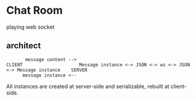 # Chat Room

playing web socket

## architect
```
       message content -->
CLIENT                     Message instance <-> JSON <-> ws <-> JSON <-> Message instance    SERVER
      message instance <--
```

All instances are created at server-side and serializable, rebuilt at client-side.

